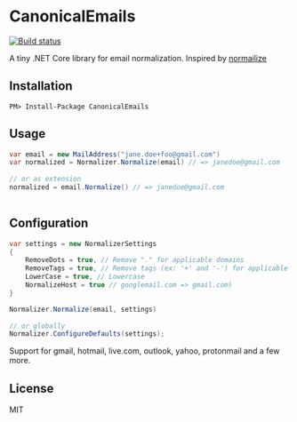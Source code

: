 # CanonicalEmails
[![Build status](https://ci.appveyor.com/api/projects/status/uw5tdp1n21u54dug/branch/master?svg=true)](https://ci.appveyor.com/project/naile/canonical-emails/branch/master)

A tiny .NET Core library for email normalization. 
Inspired by [normailize](https://github.com/soundcloud/normailize)



## Installation

`PM> Install-Package CanonicalEmails `



## Usage

```C#
var email = new MailAddress("jane.doe+foo@gmail.com")
var normalized = Normalizer.Normalize(email) // => janedoe@gmail.com
    
// or as extension
normalized = email.Normalize() // => janedoe@gmail.com
    
```



## Configuration 

```C#
var settings = new NormalizerSettings
{
	RemoveDots = true, // Remove "." for applicable domains
	RemoveTags = true, // Remove tags (ex: '+' and '-') for applicable domains)
	LowerCase = true, // Lowercase
	NormalizeHost = true // googlemail.com => gmail.com)
}

Normalizer.Normalize(email, settings)
    
// or globally
Normalizer.ConfigureDefaults(settings);

```



Support for gmail, hotmail, live.com, outlook, yahoo, protonmail and a few more.



## License

MIT

